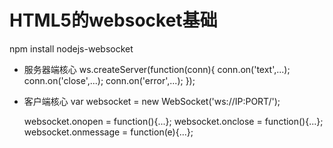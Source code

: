 # HTML5的websocket基础

npm install nodejs-websocket

+ 服务器端核心
    ws.createServer(function(conn){
        conn.on('text',...);
        conn.on('close',...);
        conn.on('error',...);
    });

+ 客户端核心
    var websocket = new WebSocket('ws://IP:PORT/');

    websocket.onopen = function(){...};
    websocket.onclose = function(){...};
    websocket.onmessage = function(e){...};